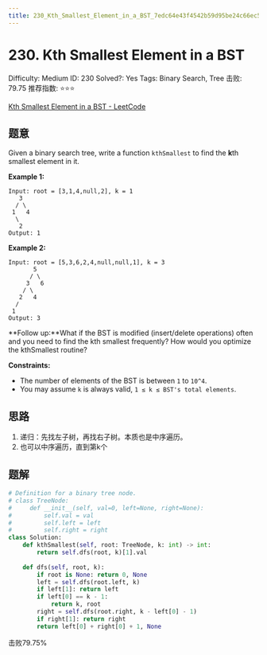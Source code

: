 ```yaml
---
title: 230_Kth_Smallest_Element_in_a_BST_7edc64e43f4542b59d95be24c66ec536
---
```


# 230. Kth Smallest Element in a BST

Difficulty: Medium
ID: 230
Solved?: Yes
Tags: Binary Search, Tree
击败: 79.75
推荐指数: ⭐⭐⭐

[Kth Smallest Element in a BST - LeetCode](https://leetcode.com/problems/kth-smallest-element-in-a-bst/)

## 题意

Given a binary search tree, write a function `kthSmallest` to find the **k**th smallest element in it.

**Example 1:**

```
Input: root = [3,1,4,null,2], k = 1
   3
  / \
 1   4
  \
   2
Output: 1
```

**Example 2:**

```
Input: root = [5,3,6,2,4,null,null,1], k = 3
       5
      / \
     3   6
    / \
   2   4
  /
 1
Output: 3

```

**Follow up:**What if the BST is modified (insert/delete operations) often and you need to find the kth smallest frequently? How would you optimize the kthSmallest routine?

**Constraints:**

- The number of elements of the BST is between `1` to `10^4`.
- You may assume `k` is always valid, `1 ≤ k ≤ BST's total elements`.

## 思路

1. 递归：先找左子树，再找右子树。本质也是中序遍历。
2. 也可以中序遍历，直到第k个

## 题解

```python
# Definition for a binary tree node.
# class TreeNode:
#     def __init__(self, val=0, left=None, right=None):
#         self.val = val
#         self.left = left
#         self.right = right
class Solution:
    def kthSmallest(self, root: TreeNode, k: int) -> int:
        return self.dfs(root, k)[1].val
    
    def dfs(self, root, k):
        if root is None: return 0, None
        left = self.dfs(root.left, k)
        if left[1]: return left
        if left[0] == k - 1:
            return k, root
        right = self.dfs(root.right, k - left[0] - 1)
        if right[1]: return right
        return left[0] + right[0] + 1, None
```

击败79.75%